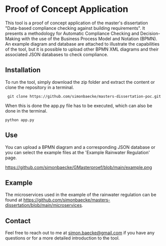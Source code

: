 # Proof of Concept Application
This tool is a proof of concept application of the master's dissertation "Data-based compliance checking against building requirements". It presents a methodology for Automatic Compliance Checking and Decision-Making with the use of the Business Process Model and Notation (BPMN). An example diagram and database are attached to illustrate the capabilities of the tool, but it is possible to upload other BPMN XML diagrams and their associated JSON databases to check compliance.

## Installation
To run the tool, simply download the zip folder and extract the content or clone the repository in a terminal.
```
 git clone https://github.com/simonbaecke/masters-dissertation-poc.git
 ```
 When this is done the app.py file has to be executed, which can also be done in the terminal.
```
python app.py
 ```
## Use
You can upload a BPMN diagram and a corresponding JSON database or you can select the example files at the 'Example Rainwater Regulation' page.

https://github.com/simonbaecke/GMasterproef/blob/main/example.png

## Example
The microservices used in the example of the rainwater regulation can be found at https://github.com/simonbaecke/masters-dissertation/blob/main/microservices.

## Contact
Feel free to reach out to me at simon.baecke@gmail.com if you have any questions or for a more detailed introduction to the tool.
